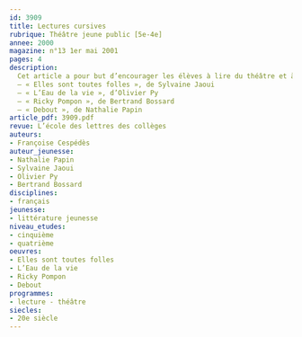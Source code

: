 ```yaml
---
id: 3909
title: Lectures cursives
rubrique: Théâtre jeune public [5e-4e]
annee: 2000
magazine: n°13 1er mai 2001
pages: 4
description: 
  Cet article a pour but d’encourager les élèves à lire du théâtre et à leur prouver que ce genre littéraire peut les intéresser, les émouvoir ou les faire rire, grâce à la diversité des sujets qu’il aborde et des registres de langue qu’il emploie. Quatre pièces contemporaines sont présentées ici, dans lesquelles chaque auteur a su raconter une histoire et/ou trouver un langage qui s’adresse véritablement aux jeunes. Point commun entre ces quatre pièces – le personnage principal est un enfant ou un adolescent confronté à la recherche du sens de la vie, au besoin d’apprendre, à l’envie de grandir et de devenir adulte. Les lectures orales des extraits  choisis pour chaque pièce peuvent donner lieu, en classe, individuellement ou collectivement, à des mises en situations où les élèves travailleront la diction, la mémorisation et la restitution (apprentissage de la ponctuation, de l’intonation, des registres de langue…) ou la mise en scène (intérêt des didascalies pour les gestes, les déplacements à effectuer,les accessoires…).
  – « Elles sont toutes folles », de Sylvaine Jaoui
  – « L’Eau de la vie », d’Olivier Py
  – « Ricky Pompon », de Bertrand Bossard
  – « Debout », de Nathalie Papin
article_pdf: 3909.pdf
revue: L’école des lettres des collèges
auteurs:
- Françoise Cespédès
auteur_jeunesse:
- Nathalie Papin
- Sylvaine Jaoui
- Olivier Py
- Bertrand Bossard
disciplines:
- français
jeunesse:
- littérature jeunesse
niveau_etudes:
- cinquième
- quatrième
oeuvres:
- Elles sont toutes folles
- L’Eau de la vie
- Ricky Pompon
- Debout
programmes:
- lecture - théâtre
siecles:
- 20e siècle
---
```

